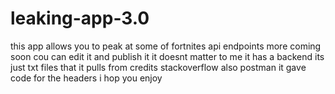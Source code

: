 # leaking-app-3.0
this app allows you to peak at some of fortnites api endpoints
more coming soon
cou can edit it and publish it it doesnt matter to me
it has a backend its just txt files that it pulls from
credits stackoverflow also postman it gave code for the headers i hop you enjoy
